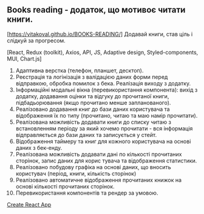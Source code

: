## Books reading - додаток, що мотивоє читати книги.
[https://vitakoval.github.io/BOOKS-READING/]
Додавай книги, став ціль і слідкуй за прогресом.

[React, Redux (toolkit), Axios, API, JS, Adaptive design, Styled-components, MUI, Chart.js]

1. Адаптивна верстка (телефон, планшет, десктоп).
2. Реєстрація та логінізація з валідацією даних форми перед відправкою, обробка помилок з бека. Реалізація виходу з додатку.
3. Інформаційні модальні вікна (перевикористання компонента): вихід з додатку, додавання оцінки та відгуку до прочитаної книги, підбадьорювання (якщо прочитано менше запланованого).
4. Реалізовано додавання книг до бази даних користувача та відображення їх по типу (прочитано, читаю та маю намір прочитати).
5. Реалізована можливість додавати книги до списку читаю з встановленням періоду за який хочемо прочитати - вся інформація відправляється до бази даних та записується у стейт.
6. Відображення таймеру та книг для кожного користувача на основі даних з бек-енду.
7. Реалізована можливість додавати дані по кількості прочитаних сторінок, запис даних для корис тувача та відображення статистики.
8. Реалізовано побудову графіка на основі даних, що вносить користувач (період, книги, кількість сторінок)
9. Реалізовано автоматичне відображення прочитаних книжок на основі кількості прочитаних сторінок.
10. Перевикористання компонентів та рендер за умовою.









[Create React App](https://github.com/facebook/create-react-app)

